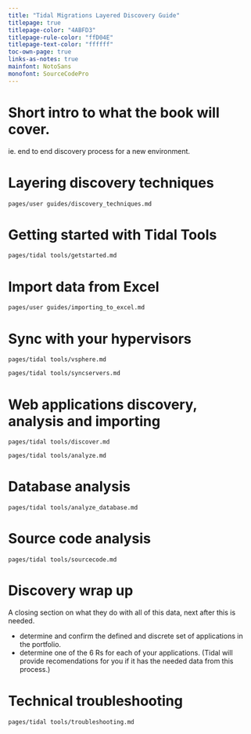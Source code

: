 ```yaml
---
title: "Tidal Migrations Layered Discovery Guide"
titlepage: true
titlepage-color: "4ABFD3"
titlepage-rule-color: "ffD04E"
titlepage-text-color: "ffffff"
toc-own-page: true
links-as-notes: true
mainfont: NotoSans
monofont: SourceCodePro
---
```


# Short intro to what the book will cover.
ie. end to end discovery process for a new environment.

# Layering discovery techniques

```{.include shift-heading-level-by=1}
pages/user guides/discovery_techniques.md
```
<!--  can we drop certain sections from existing guides easily or not?
The conclusion section above, would be good to drop or replace it with something that make more sense to continue to the rest
of the book.
ie. we will now go through the discvory process for each layer, top to bottom. and starting with installing Tidal Tools.
-->

# Getting started with Tidal Tools

```{.include}
pages/tidal tools/getstarted.md
```
<!-- I think this guide should probaby include the oneliner on how to install for Unix at the top. and a link to the Windows installer.
reason being, the rest of the book has all the commands (or should) needed, want the book to be inclusive of what to do, not link out to website. especially for 1 line-->

# Import data from Excel

```{.include}
pages/user guides/importing_to_excel.md
```

# Sync with your hypervisors

```{.include}
pages/tidal tools/vsphere.md
```

```{.include}
pages/tidal tools/syncservers.md
```

<!-- Lets do this one after initial release. It is key though, and ties into improving the documentation
for the machine stats repo itself as well.
# Gather machine statistics from your inventories

TODO
-->

# Web applications discovery, analysis and importing

```{.include}
pages/tidal tools/discover.md
```

```{.include}
pages/tidal tools/analyze.md
```

# Database analysis

```{.include}
pages/tidal tools/analyze_database.md
```

# Source code analysis

```{.include}
pages/tidal tools/sourcecode.md
```

<!-- we can do this after first release
# Application interviews
TODO
-->

# Discovery wrap up
A closing section on what they do with all of this data, next after this is needed.
- determine and confirm the defined and discrete set of applications in the portfolio.
- determine one of the 6 Rs for each of your applications. (Tidal will provide recomendations for you if it has the needed data from this process.)

# Technical troubleshooting

```{.include}
pages/tidal tools/troubleshooting.md
```
